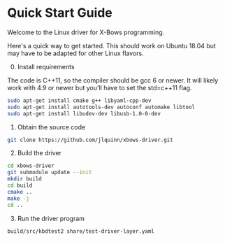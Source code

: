 # Quick Start Guide

Welcome to the Linux driver for X-Bows programming.

Here's a quick way to get started.  This should work on Ubuntu 18.04 but may have to
be adapted for other Linux flavors.


0. Install requirements

The code is C++11, so the compiler should be gcc 6 or newer.  It will likely
work with 4.9 or newer but you'll have to set the std=c++11 flag.

```sh
sudo apt-get install cmake g++ libyaml-cpp-dev
sudo apt-get install autotools-dev autoconf automake libtool
sudo apt-get install libudev-dev libusb-1.0-0-dev
```

1. Obtain the source code

```sh
git clone https://github.com/jlquinn/xbows-driver.git
```

2. Build the driver

```sh
cd xbows-driver
git submodule update --init
mkdir build
cd build
cmake ..
make -j
cd ..
```

3. Run the driver program

```sh
build/src/kbdtest2 share/test-driver-layer.yaml
```
